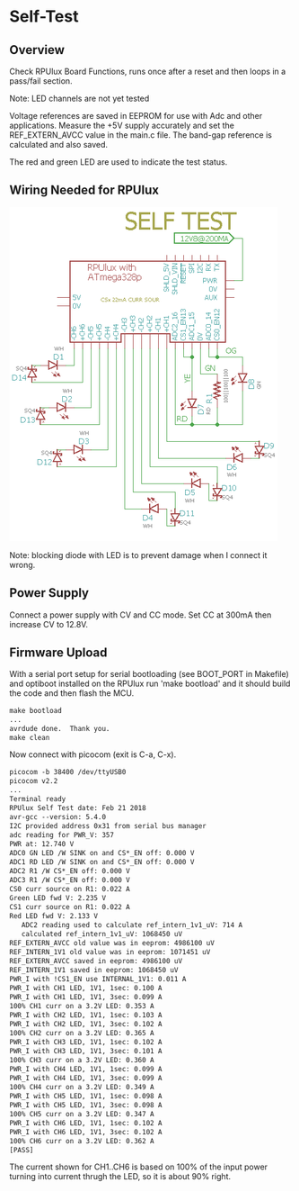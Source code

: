# Self-Test

## Overview

Check RPUlux Board Functions, runs once after a reset and then loops in a pass/fail section.

Note: LED channels are not yet tested

Voltage references are saved in EEPROM for use with Adc and other applications. Measure the +5V supply accurately and set the REF_EXTERN_AVCC value in the main.c file. The band-gap reference is calculated and also saved.

The red and green LED are used to indicate the test status.

## Wiring Needed for RPUlux

![Wiring](./Setup/SelfTestWiring.png)

Note: blocking diode with LED is to prevent damage when I connect it wrong.


## Power Supply

Connect a power supply with CV and CC mode. Set CC at 300mA then increase CV to 12.8V.


## Firmware Upload

With a serial port setup for serial bootloading (see BOOT_PORT in Makefile) and optiboot installed on the RPUlux run 'make bootload' and it should build the code and then flash the MCU.

``` 
make bootload
...
avrdude done.  Thank you.
make clean
``` 

Now connect with picocom (exit is C-a, C-x). 

``` 
picocom -b 38400 /dev/ttyUSB0
picocom v2.2
...
Terminal ready
RPUlux Self Test date: Feb 21 2018
avr-gcc --version: 5.4.0
I2C provided address 0x31 from serial bus manager
adc reading for PWR_V: 357
PWR at: 12.740 V
ADC0 GN LED /W SINK on and CS*_EN off: 0.000 V
ADC1 RD LED /W SINK on and CS*_EN off: 0.000 V
ADC2 R1 /W CS*_EN off: 0.000 V
ADC3 R1 /W CS*_EN off: 0.000 V
CS0 curr source on R1: 0.022 A
Green LED fwd V: 2.235 V
CS1 curr source on R1: 0.022 A
Red LED fwd V: 2.133 V
   ADC2 reading used to calculate ref_intern_1v1_uV: 714 A
   calculated ref_intern_1v1_uV: 1068450 uV
REF_EXTERN_AVCC old value was in eeprom: 4986100 uV
REF_INTERN_1V1 old value was in eeprom: 1071451 uV
REF_EXTERN_AVCC saved in eeprom: 4986100 uV
REF_INTERN_1V1 saved in eeprom: 1068450 uV
PWR_I with !CS1_EN use INTERNAL_1V1: 0.011 A
PWR_I with CH1 LED, 1V1, 1sec: 0.100 A
PWR_I with CH1 LED, 1V1, 3sec: 0.099 A
100% CH1 curr on a 3.2V LED: 0.353 A
PWR_I with CH2 LED, 1V1, 1sec: 0.103 A
PWR_I with CH2 LED, 1V1, 3sec: 0.102 A
100% CH2 curr on a 3.2V LED: 0.365 A
PWR_I with CH3 LED, 1V1, 1sec: 0.102 A
PWR_I with CH3 LED, 1V1, 3sec: 0.101 A
100% CH3 curr on a 3.2V LED: 0.360 A
PWR_I with CH4 LED, 1V1, 1sec: 0.099 A
PWR_I with CH4 LED, 1V1, 3sec: 0.099 A
100% CH4 curr on a 3.2V LED: 0.349 A
PWR_I with CH5 LED, 1V1, 1sec: 0.098 A
PWR_I with CH5 LED, 1V1, 3sec: 0.098 A
100% CH5 curr on a 3.2V LED: 0.347 A
PWR_I with CH6 LED, 1V1, 1sec: 0.102 A
PWR_I with CH6 LED, 1V1, 3sec: 0.102 A
100% CH6 curr on a 3.2V LED: 0.362 A
[PASS]
```

The current shown for CH1..CH6 is based on 100% of the input power turning into current thrugh the LED, so it is about 90% right.
